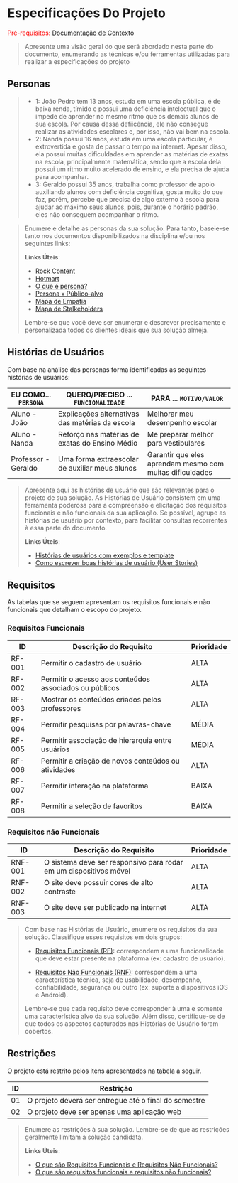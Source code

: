 # Especificações Do Projeto

<span style="color:red">Pré-requisitos: <a href="1-Contexto.md"> Documentação de Contexto</a></span>

> Apresente uma visão geral do que será abordado nesta parte do
> documento, enumerando as técnicas e/ou ferramentas utilizadas para
> realizar a especificações do projeto

## Personas
> - 1: João Pedro tem 13 anos, estuda em uma escola pública, é de baixa renda, tímido e
possui uma deficiência intelectual que o impede de aprender no mesmo ritmo que os demais alunos 
de sua escola. Por causa dessa defiicência, ele não consegue realizar as atividades escolares e, por 
isso, não vai bem na escola.
> - 2: Nanda possui 16 anos, estuda em uma escola particular, é extrovertida e gosta de passar o tempo
na internet. Apesar disso, ela possui muitas dificuldades em aprender as matérias de exatas na escola, 
principalmente matemática, sendo que a escola dela possui um ritmo muito acelerado de ensino, e ela 
precisa de ajuda para acompanhar.
> - 3: Geraldo possui 35 anos, trabalha como professor de apoio auxiliando alunos com deficiência 
cognitiva, gosta muito do que faz, porém, percebe que precisa de algo externo à escola para ajudar ao 
máximo seus alunos, pois, durante o horário padrão, eles não conseguem acompanhar o ritmo.

> Enumere e detalhe as personas da sua solução. Para
> tanto, baseie-se tanto nos documentos disponibilizados na disciplina
> e/ou nos seguintes links:
>
> **Links Úteis**:
> - [Rock Content](https://rockcontent.com/blog/personas/)
> - [Hotmart](https://blog.hotmart.com/pt-br/como-criar-persona-negocio/)
> - [O que é persona?](https://resultadosdigitais.com.br/blog/persona-o-que-e/)
> - [Persona x Público-alvo](https://flammo.com.br/blog/persona-e-publico-alvo-qual-a-diferenca/)
> - [Mapa de Empatia](https://resultadosdigitais.com.br/blog/mapa-da-empatia/)
> - [Mapa de Stalkeholders](https://www.racecomunicacao.com.br/blog/como-fazer-o-mapeamento-de-stakeholders/)
>
> Lembre-se que você deve ser enumerar e descrever precisamente e
> personalizada todos os clientes ideais que sua solução almeja.

## Histórias de Usuários

Com base na análise das personas forma identificadas as seguintes histórias de usuários:

|EU COMO... `PERSONA`| QUERO/PRECISO ... `FUNCIONALIDADE` |PARA ... `MOTIVO/VALOR`                 |
|--------------------|------------------------------------|----------------------------------------|
|Aluno - João       | Explicações alternativas das matérias da escola | Melhorar meu desempenho escolar                          |
|Aluno - Nanda      | Reforço nas matérias de exatas do Ensino Médio  | Me preparar melhor para vestibulares                     |
|Professor - Geraldo| Uma forma extraescolar de auxiliar meus alunos  | Garantir que eles aprendam mesmo com muitas dificuldades |


> Apresente aqui as histórias de usuário que são relevantes para o
> projeto de sua solução. As Histórias de Usuário consistem em uma
> ferramenta poderosa para a compreensão e elicitação dos requisitos
> funcionais e não funcionais da sua aplicação. Se possível, agrupe as
> histórias de usuário por contexto, para facilitar consultas
> recorrentes à essa parte do documento.
>
> **Links Úteis**:
> - [Histórias de usuários com exemplos e template](https://www.atlassian.com/br/agile/project-management/user-stories)
> - [Como escrever boas histórias de usuário (User Stories)](https://medium.com/vertice/como-escrever-boas-users-stories-hist%C3%B3rias-de-usu%C3%A1rios-b29c75043fac)

## Requisitos

As tabelas que se seguem apresentam os requisitos funcionais e não funcionais que detalham o escopo do projeto.

### Requisitos Funcionais

|ID    | Descrição do Requisito  | Prioridade |
|------|-----------------------------------------|----|
|RF-001| Permitir o cadastro de usuário                           | ALTA | 
|RF-002| Permitir o acesso aos conteúdos associados ou públicos   | ALTA |
|RF-003| Mostrar os conteúdos criados pelos professores           | ALTA |
|RF-004| Permitir pesquisas por palavras-chave                    | MÉDIA |
|RF-005| Permitir associação de hierarquia entre usuários         | MÉDIA |
|RF-006| Permitir a criação de novos conteúdos ou atividades      | ALTA |
|RF-007| Permitir interação na plataforma                         | BAIXA |
|RF-008| Permitir a seleção de favoritos                          | BAIXA |

### Requisitos não Funcionais

|ID     | Descrição do Requisito  |Prioridade |
|-------|-------------------------|----|
|RNF-001| O sistema deve ser responsivo para rodar em um dispositivos móvel | ALTA | 
|RNF-002| O site deve possuir cores de alto contraste                       | ALTA |
|RNF-003| O site deve ser publicado na internet                             | ALTA |



> Com base nas Histórias de Usuário, enumere os requisitos da sua
> solução. Classifique esses requisitos em dois grupos:
>
> - [Requisitos Funcionais
>   (RF)](https://pt.wikipedia.org/wiki/Requisito_funcional):
>   correspondem a uma funcionalidade que deve estar presente na
>   plataforma (ex: cadastro de usuário).
>
> - [Requisitos Não Funcionais
>   (RNF)](https://pt.wikipedia.org/wiki/Requisito_n%C3%A3o_funcional):
>   correspondem a uma característica técnica, seja de usabilidade,
>   desempenho, confiabilidade, segurança ou outro (ex: suporte a
>   dispositivos iOS e Android).
>
> Lembre-se que cada requisito deve corresponder à uma e somente uma
> característica alvo da sua solução. Além disso, certifique-se de que
> todos os aspectos capturados nas Histórias de Usuário foram cobertos.

## Restrições

O projeto está restrito pelos itens apresentados na tabela a seguir.

|ID| Restrição                                             |
|--|-------------------------------------------------------|
|01| O projeto deverá ser entregue até o final do semestre |
|02| O projeto deve ser apenas uma aplicação web           |



> Enumere as restrições à sua solução. Lembre-se de que as restrições
> geralmente limitam a solução candidata.
> 
> **Links Úteis**:
> - [O que são Requisitos Funcionais e Requisitos Não Funcionais?](https://codificar.com.br/requisitos-funcionais-nao-funcionais/)
> - [O que são requisitos funcionais e requisitos não funcionais?](https://analisederequisitos.com.br/requisitos-funcionais-e-requisitos-nao-funcionais-o-que-sao/)
